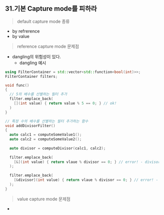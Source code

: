 ## 31.기본 Capture mode를 피하라

> default capture mode 종류
* by refrerence
* by value

> reference capture mode 문제점
* dangling의 위험성이 있다.
  * dangling 예시
```cpp
using FilterContainer = std::vector<std::function<bool(int)>>;
FilterContainer filters;

void func()
{
  // 5의 배수를 선별하는 필터 추가
  filter.emplace_back(
    [](int value) { return value % 5 == 0; } // ok!
  )
}

// 특정 수의 배수를 선별하는 필터 추가하는 함수
void addDivisorFilter()
{
  auto calc1 = computeSomeValue1();
  auto calc2 = computeSomeValue2();
  
  auto divisor = computeDivisor(calc1, calc2);
  
  filter.emplace_back(
    [&](int value) { return vlaue % divisor == 0; } // error! - divisor 변수가 이 함수를 벗어나면 유지 되지 않는다. 
  );
  
  filter.emplace_back(
    [&divisor](int value) { return vlaue % divisor == 0; } // error! - 이렇게라도 명시적으로 작성하면 divisor의 수명을 조심할 수는 있다.
  );
}
```

> value capture mode 문제점
* 
